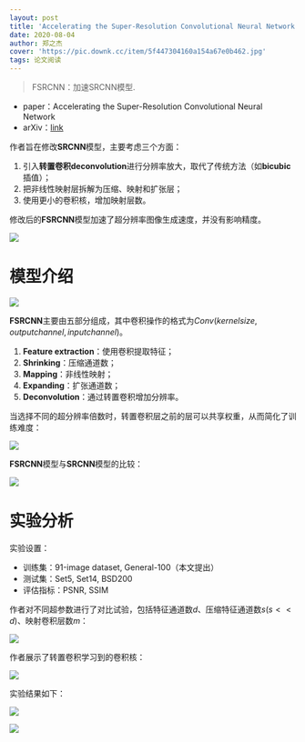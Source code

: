 ```yaml
---
layout: post
title: 'Accelerating the Super-Resolution Convolutional Neural Network'
date: 2020-08-04
author: 郑之杰
cover: 'https://pic.downk.cc/item/5f447304160a154a67e0b462.jpg'
tags: 论文阅读
---
```


> FSRCNN：加速SRCNN模型.

- paper：Accelerating the Super-Resolution Convolutional Neural Network
- arXiv：[link](https://arxiv.org/abs/1608.00367)

作者旨在修改**SRCNN**模型，主要考虑三个方面：
1. 引入**转置卷积deconvolution**进行分辨率放大，取代了传统方法（如**bicubic**插值）；
2. 把非线性映射层拆解为压缩、映射和扩张层；
3. 使用更小的卷积核，增加映射层数。

修改后的**FSRCNN**模型加速了超分辨率图像生成速度，并没有影响精度。

![](https://pic.downk.cc/item/5f44af57160a154a6715e21f.jpg)

# 模型介绍

![](https://pic.downk.cc/item/5f44af79160a154a6715fee1.jpg)

**FSRCNN**主要由五部分组成，其中卷积操作的格式为$Conv(kernel size, output channel, input channel)$。
1. **Feature extraction**：使用卷积提取特征；
2. **Shrinking**：压缩通道数；
3. **Mapping**：非线性映射；
4. **Expanding**：扩张通道数；
5. **Deconvolution**：通过转置卷积增加分辨率。

当选择不同的超分辨率倍数时，转置卷积层之前的层可以共享权重，从而简化了训练难度：

![](https://pic.downk.cc/item/5f44b11f160a154a67178dc4.jpg)

**FSRCNN**模型与**SRCNN**模型的比较：

![](https://pic.downk.cc/item/5f44b0ce160a154a671744dd.jpg)

# 实验分析
实验设置：
- 训练集：91-image dataset, General-100（本文提出）
- 测试集：Set5, Set14, BSD200
- 评估指标：PSNR, SSIM


作者对不同超参数进行了对比试验，包括特征通道数$d$、压缩特征通道数$s$($s<<d$)、映射卷积层数$m$：

![](https://pic.downk.cc/item/5f44b290160a154a6718dbb5.jpg)

作者展示了转置卷积学习到的卷积核：

![](https://pic.downk.cc/item/5f44b2f7160a154a67193ad8.jpg)

实验结果如下：

![](https://pic.downk.cc/item/5f44b2ca160a154a6719130b.jpg)

![](https://pic.downk.cc/item/5f44b2db160a154a6719223f.jpg)